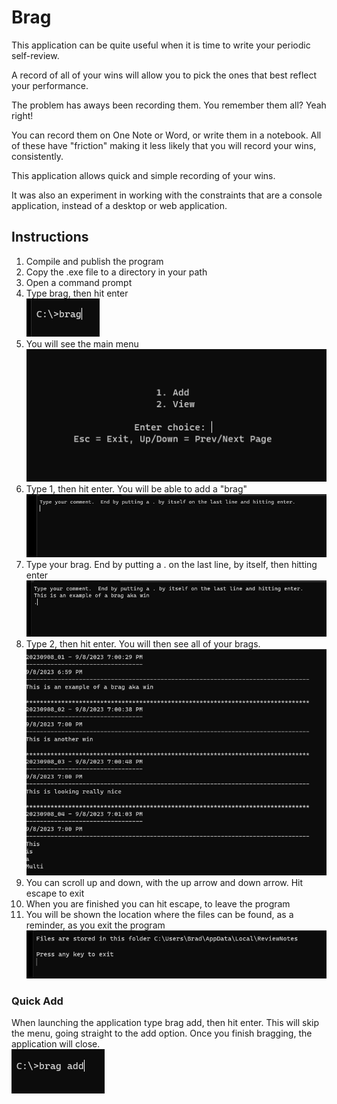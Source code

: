 # Brag

This application can be quite useful when it is time to write your periodic self-review.  

A record of all of your wins will allow you to pick the ones that best reflect your performance.

The problem has aways been recording them.  You remember them all?  Yeah right!

You can record them on One Note or Word, or write them in a notebook.  All of these have "friction" making it less likely that you will record your wins, consistently.  

This application allows quick and simple recording of your wins.  

It was also an experiment in working with the constraints that are a console application, instead of a desktop or web application.  

## Instructions
1. Compile and publish the program
2. Copy the .exe file to a directory in your path
3. Open a command prompt
4. Type brag, then hit enter  
![Launch](Images/launch.png "Launch Command")
5. You will see the main menu  
![Main Menu](Images/main_menu.png "Main Menu")
6. Type 1, then hit enter.  You will be able to add a "brag"  
![Add Start](./Images/Add_start.png "Add Start")
7. Type your brag.  End by putting a . on the last line, by itself, then hitting enter  
![Add Created](./Images/Add_created.png "Add Created")
8. Type 2, then hit enter.  You will then see all of your brags.  
![View](./Images/View.png "View")
9. You can scroll up and down, with the up arrow and down arrow.  Hit escape to exit
10.  When you are finished you can hit escape, to leave the program
11.  You will be shown the location where the files can be found, as a reminder, as you exit the program  
![Exit Message](./Images/Exit_Message.png "Exit Message")

### Quick Add
When launching the application type brag add, then hit enter.  This will skip the menu, going straight to the add option.  Once you finish bragging, the application will close.  
![Quick Add](./Images/quick_add.png "Quick Add")  
